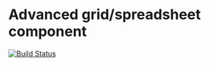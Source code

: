 # Advanced grid/spreadsheet component

[![Build Status](https://travis-ci.org/ranquild/pivot.svg?branch=master)](https://travis-ci.org/ranquild/pivot)
